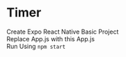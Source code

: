 # Timer
Create Expo React Native Basic Project <br>
Replace App.js with this App.js <br>
Run Using ```npm start```